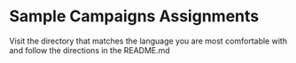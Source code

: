 # Sample Campaigns Assignments

Visit the directory that matches the language you are most comfortable with and follow the directions in the README.md


